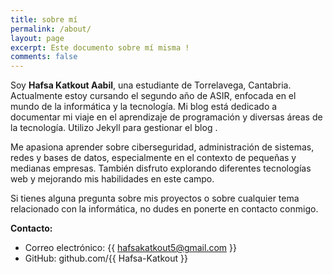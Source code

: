 ```yaml
---
title: sobre mí
permalink: /about/
layout: page
excerpt: Este documento sobre mí misma !
comments: false
---
```


Soy **Hafsa Katkout Aabil**, una estudiante de Torrelavega, Cantabria. Actualmente estoy cursando el segundo año de ASIR, enfocada en el mundo de la informática y la tecnología. Mi blog está dedicado a documentar mi viaje en el aprendizaje de programación y diversas áreas de la tecnología. Utilizo Jekyll para gestionar el blog .

Me apasiona aprender sobre ciberseguridad, administración de sistemas, redes y bases de datos, especialmente en el contexto de pequeñas y medianas empresas. También disfruto explorando diferentes tecnologías web y mejorando mis habilidades en este campo.

Si tienes alguna pregunta sobre mis proyectos o sobre cualquier tema relacionado con la informática, no dudes en ponerte en contacto conmigo.

**Contacto:**

- Correo electrónico: {{ hafsakatkout5@gmail.com }}
- GitHub: github.com/{{ Hafsa-Katkout }}

